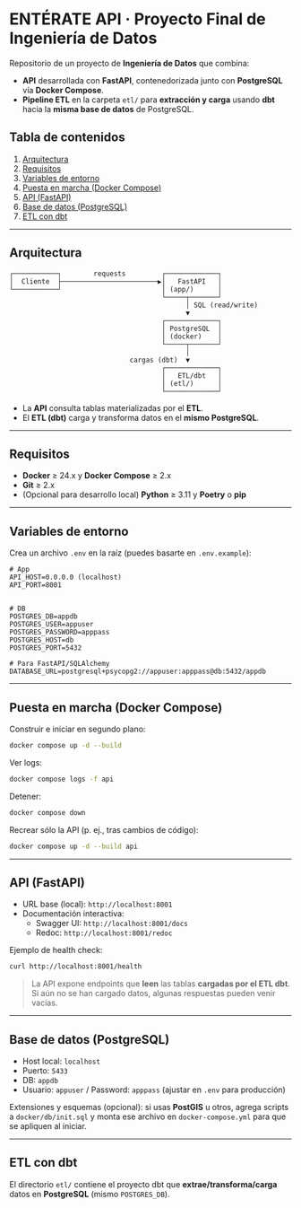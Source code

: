 # ENTÉRATE API · Proyecto Final de Ingeniería de Datos

Repositorio de un proyecto de **Ingeniería de Datos** que combina:

- **API** desarrollada con **FastAPI**, contenedorizada junto con **PostgreSQL** vía **Docker Compose**.
- **Pipeline ETL** en la carpeta `etl/` para **extracción y carga** usando **dbt** hacia la **misma base de datos** de PostgreSQL.  

## Tabla de contenidos

1. [Arquitectura](#arquitectura)
2. [Requisitos](#requisitos)
4. [Variables de entorno](#variables-de-entorno)
5. [Puesta en marcha (Docker Compose)](#puesta-en-marcha-docker-compose)
6. [API (FastAPI)](#api-fastapi)
7. [Base de datos (PostgreSQL)](#base-de-datos-postgresql)
8. [ETL con dbt](#etl-con-dbt)

---

## Arquitectura

```
┌───────────┐        requests         ┌─────────────┐
│  Cliente  ├────────────────────────▶│   FastAPI   │
└───────────┘                         │ (app/)      │
                                      └─────┬───────┘
                                            │ SQL (read/write)
                                            ▼
                                      ┌─────────────┐
                                      │ PostgreSQL  │
                                      │ (docker)    │
                                      └─────┬───────┘
                                            │
                              cargas (dbt)  ▼
                                      ┌─────────────┐
                                      │   ETL/dbt   │
                                      │ (etl/)      │
                                      └─────────────┘
```

- La **API** consulta tablas materializadas por el **ETL**.  
- El **ETL (dbt)** carga y transforma datos en el **mismo PostgreSQL**.

---

## Requisitos

- **Docker** ≥ 24.x y **Docker Compose** ≥ 2.x
- **Git** ≥ 2.x
- (Opcional para desarrollo local) **Python** ≥ 3.11 y **Poetry** o **pip**

---

## Variables de entorno

Crea un archivo `.env` en la raíz (puedes basarte en `.env.example`):

```env
# App
API_HOST=0.0.0.0 (localhost)
API_PORT=8001


# DB
POSTGRES_DB=appdb
POSTGRES_USER=appuser
POSTGRES_PASSWORD=apppass
POSTGRES_HOST=db
POSTGRES_PORT=5432

# Para FastAPI/SQLAlchemy
DATABASE_URL=postgresql+psycopg2://appuser:apppass@db:5432/appdb
```

---

## Puesta en marcha (Docker Compose)

Construir e iniciar en segundo plano:

```bash
docker compose up -d --build
```

Ver logs:

```bash
docker compose logs -f api
```

Detener:

```bash
docker compose down
```

Recrear sólo la API (p. ej., tras cambios de código):

```bash
docker compose up -d --build api
```

---

## API (FastAPI)

- URL base (local): `http://localhost:8001`
- Documentación interactiva:
  - Swagger UI: `http://localhost:8001/docs`
  - Redoc: `http://localhost:8001/redoc`

Ejemplo de health check:

```bash
curl http://localhost:8001/health
```

> La API expone endpoints que **leen** las tablas **cargadas por el ETL dbt**. Si aún no se han cargado datos, algunas respuestas pueden venir vacías.

---

## Base de datos (PostgreSQL)

- Host local: `localhost`
- Puerto: `5433`
- DB: `appdb`
- Usuario: `appuser` / Password: `apppass` (ajustar en `.env` para producción)


Extensiones y esquemas (opcional): si usas **PostGIS** u otros, agrega scripts a `docker/db/init.sql` y monta ese archivo en `docker-compose.yml` para que se apliquen al iniciar.

---

## ETL con dbt

El directorio `etl/` contiene el proyecto dbt que **extrae/transforma/carga** datos en **PostgreSQL** (mismo `POSTGRES_DB`).  
